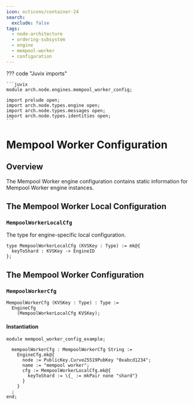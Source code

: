 ```yaml
---
icon: octicons/container-24
search:
  exclude: false
tags:
  - node-architecture
  - ordering-subsystem
  - engine
  - mempool-worker
  - configuration
---
```


??? code "Juvix imports"

    ```juvix
    module arch.node.engines.mempool_worker_config;

    import prelude open;
    import arch.node.types.engine open;
    import arch.node.types.messages open;
    import arch.node.types.identities open;
    ```

# Mempool Worker Configuration

## Overview

The Mempool Worker engine configuration contains static information for Mempool Worker engine instances.

## The Mempool Worker Local Configuration

### `MempoolWorkerLocalCfg`

The type for engine-specific local configuration.

<!-- --8<-- [start:MempoolWorkerLocalCfg] -->
```juvix
type MempoolWorkerLocalCfg (KVSKey : Type) := mk@{
  keyToShard : KVSKey -> EngineID
};
```
<!-- --8<-- [end:MempoolWorkerLocalCfg] -->

## The Mempool Worker Configuration

### `MempoolWorkerCfg`

<!-- --8<-- [start:MempoolWorkerCfg] -->
```juvix
MempoolWorkerCfg (KVSKey : Type) : Type :=
  EngineCfg
    (MempoolWorkerLocalCfg KVSKey);
```
<!-- --8<-- [end:MempoolWorkerCfg] -->

#### Instantiation

<!-- --8<-- [start:mempoolWorkerCfg] -->
```juvix extract-module-statements
module mempool_worker_config_example;

  mempoolWorkerCfg : MempoolWorkerCfg String :=
    EngineCfg.mk@{
      node := PublicKey.Curve25519PubKey "0xabcd1234";
      name := "mempool worker";
      cfg := MempoolWorkerLocalCfg.mk@{
        keyToShard := \{_ := mkPair none "shard"}
      }
    }
  ;
end;
```
<!-- --8<-- [end:mempoolWorkerCfg] -->
